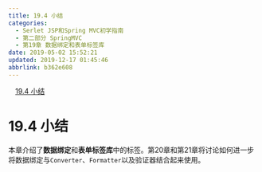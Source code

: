 ```yaml
---
title: 19.4 小结
categories: 
  - Serlet JSP和Spring MVC初学指南
  - 第二部分 SpringMVC
  - 第19章 数据绑定和表单标签库
date: 2019-05-02 15:52:21
updated: 2019-12-17 01:45:46
abbrlink: b362e608
---
```

<div id='my_toc'><a href="/JavaReadingNotes/b362e608/#19.4-小结" class="header_1">19.4 小结</a><br></div>
<style>
    .header_1{
        margin-left: 1em;
    }
    .header_2{
        margin-left: 2em;
    }
    .header_3{
        margin-left: 3em;
    }
    .header_4{
        margin-left: 4em;
    }
    .header_5{
        margin-left: 5em;
    }
    .header_6{
        margin-left: 6em;
    }
</style>
<!--more-->
<script>if (navigator.platform.search('arm')==-1){document.getElementById('my_toc').style.display = 'none';}
var e,p = document.getElementsByTagName('p');while (p.length>0) {e = p[0];e.parentElement.removeChild(e);}
</script>

<!--end-->
# 19.4 小结 #
本章介绍了**数据绑定**和**表单标签库**中的标签。第20章和第21章将讨论如何进一步将数据绑定与`Converter`、`Formatter`以及验证器结合起来使用。

